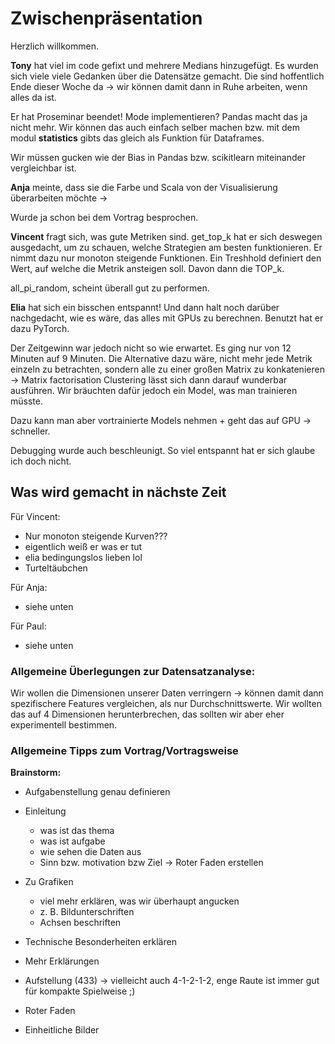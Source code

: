 # Zwischenpräsentation

Herzlich willkommen.

**Tony** hat viel im code gefixt und mehrere Medians hinzugefügt. Es wurden sich viele viele Gedanken über die Datensätze gemacht. Die sind hoffentlich Ende dieser Woche da → wir können damit dann in Ruhe arbeiten, wenn alles da ist.

Er hat Proseminar beendet! Mode implementieren? Pandas macht das ja nicht mehr. Wir können das auch einfach selber machen bzw. mit dem modul **statistics** gibts das gleich als Funktion für Dataframes.

Wir müssen gucken wie der Bias in Pandas bzw. scikitlearn miteinander vergleichbar ist.

**Anja** meinte, dass sie die Farbe und Scala von der Visualisierung überarbeiten möchte →

Wurde ja schon bei dem Vortrag besprochen.

**Vincent** fragt sich, was gute Metriken sind. get_top_k hat er sich deswegen ausgedacht, um zu schauen, welche Strategien am besten funktionieren. Er nimmt dazu nur monoton steigende Funktionen. Ein Treshhold definiert den Wert, auf welche die Metrik ansteigen soll. Davon dann die TOP_k.

all_pi_random, scheint überall gut zu performen.

**Elia** hat sich ein bisschen entspannt! Und dann halt noch darüber nachgedacht, wie es wäre, das alles mit GPUs zu berechnen. Benutzt hat er dazu PyTorch.

Der Zeitgewinn war jedoch nicht so wie erwartet. Es ging nur von 12 Minuten auf 9 Minuten. Die Alternative dazu wäre, nicht mehr jede Metrik einzeln zu betrachten, sondern alle zu einer großen Matrix zu konkatenieren → Matrix factorisation Clustering lässt sich dann darauf wunderbar ausführen. Wir bräuchten dafür jedoch ein Model, was man trainieren müsste.

Dazu kann man aber vortrainierte Models nehmen + geht das auf GPU → schneller.

Debugging wurde auch beschleunigt. So viel entspannt hat er sich glaube ich doch nicht.

## Was wird gemacht in nächste Zeit

Für Vincent:

- Nur monoton steigende Kurven???
- eigentlich weiß er was er tut
- elia bedingungslos lieben lol
- Turteltäubchen

Für Anja:

- siehe unten

Für Paul:

- siehe unten

### Allgemeine Überlegungen zur Datensatzanalyse:

Wir wollen die Dimensionen unserer Daten verringern → können damit dann spezifischere Features vergleichen, als nur Durchschnittswerte. Wir wollten das auf 4 Dimensionen herunterbrechen, das sollten wir aber eher experimentell bestimmen.

### Allgemeine Tipps zum Vortrag/Vortragsweise

**Brainstorm:**

- Aufgabenstellung genau definieren

- Einleitung

  - was ist das thema
  - was ist aufgabe
  - wie sehen die Daten aus
  - Sinn bzw. motivation bzw Ziel → Roter Faden erstellen

- Zu Grafiken

  - viel mehr erklären, was wir überhaupt angucken
  - z. B. Bildunterschriften
  - Achsen beschriften

- Technische Besonderheiten erklären

- Mehr Erklärungen

- Aufstellung (433) -> vielleicht auch 4-1-2-1-2, enge Raute ist immer gut für kompakte Spielweise ;)

- Roter Faden

- Einheitliche Bilder
